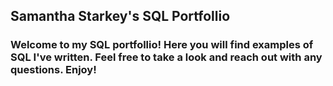 ## Samantha Starkey's SQL Portfollio

### Welcome to my SQL portfollio! Here you will find examples of SQL I've written. Feel free to take a look and reach out with any questions. Enjoy!
